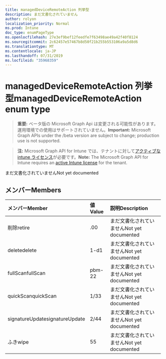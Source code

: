 ```yaml
---
title: managedDeviceRemoteAction 列挙型
description: まだ文書化されていません
author: rolyon
localization_priority: Normal
ms.prod: Intune
doc_type: enumPageType
ms.openlocfilehash: 27e3ef9bef12feedfe7f63498ae49a42f40f8124
ms.sourcegitcommit: 2c62457e57467b8d50f21b255b553106a9a5d8d6
ms.translationtype: MT
ms.contentlocale: ja-JP
ms.lasthandoff: 07/31/2019
ms.locfileid: "35968359"
---
```

# <a name="manageddeviceremoteaction-enum-type"></a><span data-ttu-id="7ebd3-103">managedDeviceRemoteAction 列挙型</span><span class="sxs-lookup"><span data-stu-id="7ebd3-103">managedDeviceRemoteAction enum type</span></span>

> <span data-ttu-id="7ebd3-104">**重要:** ベータ版の Microsoft Graph Api は変更される可能性があります。運用環境での使用はサポートされていません。</span><span class="sxs-lookup"><span data-stu-id="7ebd3-104">**Important:** Microsoft Graph APIs under the /beta version are subject to change; production use is not supported.</span></span>

> <span data-ttu-id="7ebd3-105">**注:** Microsoft Graph API for Intune では、テナントに対して[アクティブな intune ライセンス](https://go.microsoft.com/fwlink/?linkid=839381)が必要です。</span><span class="sxs-lookup"><span data-stu-id="7ebd3-105">**Note:** The Microsoft Graph API for Intune requires an [active Intune license](https://go.microsoft.com/fwlink/?linkid=839381) for the tenant.</span></span>

<span data-ttu-id="7ebd3-106">まだ文書化されていません</span><span class="sxs-lookup"><span data-stu-id="7ebd3-106">Not yet documented</span></span>

## <a name="members"></a><span data-ttu-id="7ebd3-107">メンバー</span><span class="sxs-lookup"><span data-stu-id="7ebd3-107">Members</span></span>
|<span data-ttu-id="7ebd3-108">メンバー</span><span class="sxs-lookup"><span data-stu-id="7ebd3-108">Member</span></span>|<span data-ttu-id="7ebd3-109">値</span><span class="sxs-lookup"><span data-stu-id="7ebd3-109">Value</span></span>|<span data-ttu-id="7ebd3-110">説明</span><span class="sxs-lookup"><span data-stu-id="7ebd3-110">Description</span></span>|
|:---|:---|:---|
|<span data-ttu-id="7ebd3-111">削除</span><span class="sxs-lookup"><span data-stu-id="7ebd3-111">retire</span></span>|<span data-ttu-id="7ebd3-112">.0</span><span class="sxs-lookup"><span data-stu-id="7ebd3-112">0</span></span>|<span data-ttu-id="7ebd3-113">まだ文書化されていません</span><span class="sxs-lookup"><span data-stu-id="7ebd3-113">Not yet documented</span></span>|
|<span data-ttu-id="7ebd3-114">delete</span><span class="sxs-lookup"><span data-stu-id="7ebd3-114">delete</span></span>|<span data-ttu-id="7ebd3-115">1-d</span><span class="sxs-lookup"><span data-stu-id="7ebd3-115">1</span></span>|<span data-ttu-id="7ebd3-116">まだ文書化されていません</span><span class="sxs-lookup"><span data-stu-id="7ebd3-116">Not yet documented</span></span>|
|<span data-ttu-id="7ebd3-117">fullScan</span><span class="sxs-lookup"><span data-stu-id="7ebd3-117">fullScan</span></span>|<span data-ttu-id="7ebd3-118">pbm-2</span><span class="sxs-lookup"><span data-stu-id="7ebd3-118">2</span></span>|<span data-ttu-id="7ebd3-119">まだ文書化されていません</span><span class="sxs-lookup"><span data-stu-id="7ebd3-119">Not yet documented</span></span>|
|<span data-ttu-id="7ebd3-120">quickScan</span><span class="sxs-lookup"><span data-stu-id="7ebd3-120">quickScan</span></span>|<span data-ttu-id="7ebd3-121">1/3</span><span class="sxs-lookup"><span data-stu-id="7ebd3-121">3</span></span>|<span data-ttu-id="7ebd3-122">まだ文書化されていません</span><span class="sxs-lookup"><span data-stu-id="7ebd3-122">Not yet documented</span></span>|
|<span data-ttu-id="7ebd3-123">signatureUpdate</span><span class="sxs-lookup"><span data-stu-id="7ebd3-123">signatureUpdate</span></span>|<span data-ttu-id="7ebd3-124">2/4</span><span class="sxs-lookup"><span data-stu-id="7ebd3-124">4</span></span>|<span data-ttu-id="7ebd3-125">まだ文書化されていません</span><span class="sxs-lookup"><span data-stu-id="7ebd3-125">Not yet documented</span></span>|
|<span data-ttu-id="7ebd3-126">ふき</span><span class="sxs-lookup"><span data-stu-id="7ebd3-126">wipe</span></span>|<span data-ttu-id="7ebd3-127">5</span><span class="sxs-lookup"><span data-stu-id="7ebd3-127">5</span></span>|<span data-ttu-id="7ebd3-128">まだ文書化されていません</span><span class="sxs-lookup"><span data-stu-id="7ebd3-128">Not yet documented</span></span>|





